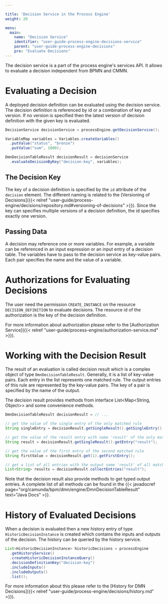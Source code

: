 ```yaml
---

title: 'Decision Service in the Process Engine'
weight: 20

menu:
  main:
    name: "Decision Service"
    identifier: "user-guide-process-engine-decisions-service"
    parent: "user-guide-process-engine-decisions"
    pre: "Evaluate Decisions"
---
```


The decision service is a part of the process engine's services API. It allows to evaluate a decision independent from BPMN and CMMN.

# Evaluating a Decision

A deployed decision definition can be evaluated using the decision service. The decision definition is referenced by id or a combination of key and version. If no version is specified then the latest version of decision definition with the given key is evaluated.

```java
DecisionService decisionService = processEngine.getDecisionService();

VariableMap variables = Variables.createVariables()
  .putValue("status", "bronze")
  .putValue("sum", 1000);

DmnDecisionTableResult decisionResult = decisionService
  .evaluateDecisionByKey("decision-key", variables);
```

## The Decision Key

<!-- DMN-TODO: explain where the Id, Key, Version comes from -->

The key of a decision definition is specified by the `id` attribute of the `decision` element. The different naming is related to the [Versioning of Decisions]({{< relref "user-guide/process-engine/decisions/repository.md#versioning-of-decisions" >}}). Since the key can specifies multiple versions of a decision definition, the id specifies exactly one version.

## Passing Data

A decision may reference one or more variables. For example, a variable can be referenced in an input expression or an input entry of a decision table. The variables have to pass to the decision service as key-value pairs. Each pair specifies the name and the value of a variable.

# Authorizations for Evaluating Decisions

The user need the permission `CREATE_INSTANCE` on the resource `DECISION_DEFINITION` to evaluate decisions. The resource id of the authorization is the key of the decision definition.

For more information about authorization please refer to the [Authorization Service]({{< relref "user-guide/process-engine/authorization-service.md" >}}).

# Working with the Decision Result

The result of an evaluation is called decision result which is a complex object of type `DmnDecisionTableResult`. Generally, it is a list of key-value pairs. Each entry in the list represents one matched rule. The output entries of this rule are represented by the key-value pairs. The key of a pair is specified by the name of the output.

The decision result provides methods from interface List\<Map\<String, Object\>\> and some convenience methods.

```java
DmnDecisionTableResult decisionResult = // ...

// get the value of the single entry of the only matched rule
String singleEntry = decisionResult.getSingleResult().getSingleEntry();

// get the value of the result entry with name 'result' of the only matched rule
String result = decisionResult.getSingleResult().getEntry("result");

// get the value of the first entry of the second matched rule
String firstValue = decisionResult.get(1).getFirstEntry();

// get a list of all entries with the output name 'result' of all matched rules
List<String> results = decisionResult.collectEntries("result");
```

Note that the decision result also provide methods to get typed output entries. A complete list of all methods can be found in the {{< javadocref page="org/camunda/bpm/dmn/engine/DmnDecisionTableResult" text="Java Docs" >}}.

# History of Evaluated Decisions

When a decision is evaluated then a new history entry of type `HistoricDecisionInstance` is created which contains the inputs and outputs of the decision. The history can be queried by the history service.

```java
List<HistoricDecisionInstance> historicDecisions = processEngine
  .getHistoryService()
  .createHistoricDecisionInstanceQuery()
  .decisionDefinitionKey("decision-key")
  .includeInputs()
  .includeOutputs()
  .list();
```

For more information about this please refer to the [History for DMN Decisions]({{< relref "user-guide/process-engine/decisions/history.md" >}}).
